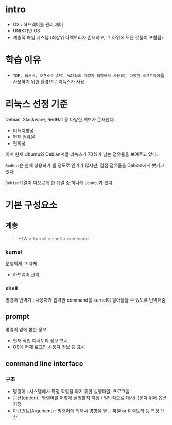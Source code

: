 # intro

* OS : 하드웨어를 관리 제어
* UNIX기반 OS
* 계층적 파일 시스템 (최상위 디렉토리가 존재하고, 그 하위에 모든 것들이 포함됨)

# 학습 이유

* `IDE, 웹서버, 오픈소스 API, WAS등의 개발자 입장에서 사용되는 다양한 소프트웨어`를 사용하기 위한 환경으로 리눅스가 사용

# 리눅스 선정 기준

Debian, Slackware, RedHat 등 다양한 계보가 존재한다.

* 미래지향성
* 현재 점유율
* 편의성

이미 현재 Ubuntu와 Debian계열 리눅스가 70%가 넘는 점유율을 보여주고 있다.

`RedHat`은 한때 상용화가 될 정도로 인기가 많지만, 점점 점유율을 Debian에게 뺏기고 있다.

`Debian`계열이 떠오르게 한 계열 중 하나에 `Ubuntu`가 있다.

# 기본 구성요소

## 계층

> H/W > kurnel > shell > command

### kurnel

운영체제 그 자체

* 하드웨어 관리

### shell 

명령어 번역기 : 사용자가 입력한 command를 kurnel이 알아들을 수 있도록 번역해줌

## prompt

명령어 앞에 붙는 정보

* 현재 작업 디렉토리 정보 표시
* OS에 현재 로그인 사용자 정보 등 표시

## command line interface

### 구조

* 명령어 : 시스템에서 특정 작업을 하기 위한 실행파일, 프로그램
* 옵션(option) : 명령어를 어떻게 실행할지 지정 / 일반적으로 대시(-)문자 뒤에 옵션 지정
* 아규먼트(Argument) : 명령어에 의해서 영향을 받는 파일 or 디렉토리 등 특정 대상

